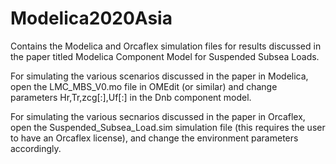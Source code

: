 # Modelica2020Asia
Contains the Modelica and Orcaflex simulation files for results discussed in the paper titled Modelica Component Model for Suspended Subsea Loads.

For simulating the various scenarios discussed in the paper in Modelica, open the LMC_MBS_V0.mo file in OMEdit (or similar) and change parameters Hr,Tr,zcg[:],Uf[:] in the Dnb component model.

For simulating the various secnarios discussed in the paper in Orcaflex, open the Suspended_Subsea_Load.sim  simulation file (this requires the user to have an Orcaflex license), and change the environment parameters accordingly.
